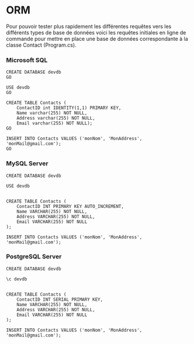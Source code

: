 # ORM


Pour pouvoir tester plus rapidement les différentes requêtes vers les différents types de base de données voici les requêtes initiales en ligne de commande pour mettre en place une base de données correspondante à la classe Contact (Program.cs).

### Microsoft SQL

```
CREATE DATABASE devdb
GO

USE devdb
GO

CREATE TABLE Contacts (
    ContactID int IDENTITY(1,1) PRIMARY KEY,
    Name varchar(255) NOT NULL,
    Address varchar(255) NOT NULL,
    Email varchar(255) NOT NULL);
GO

INSERT INTO Contacts VALUES ('monNom', 'MonAddress', 'monMail@gmail.com');
GO
```

### MySQL Server

```
CREATE DATABASE devdb

USE devdb


CREATE TABLE Contacts (
    ContactID INT PRIMARY KEY AUTO_INCREMENT,
    Name VARCHAR(255) NOT NULL,
    Address VARCHAR(255) NOT NULL,
    Email VARCHAR(255) NOT NULL
);

INSERT INTO Contacts VALUES ('monNom', 'MonAddress', 'monMail@gmail.com');
```

### PostgreSQL Server

```
CREATE DATABASE devdb

\c devdb


CREATE TABLE Contacts (
    ContactID INT SERIAL PRIMARY KEY,
    Name VARCHAR(255) NOT NULL,
    Address VARCHAR(255) NOT NULL,
    Email VARCHAR(255) NOT NULL
);

INSERT INTO Contacts VALUES ('monNom', 'MonAddress', 'monMail@gmail.com');
```

